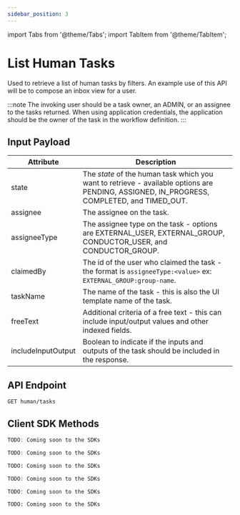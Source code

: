 ```yaml
---
sidebar_position: 3
---
```


import Tabs from '@theme/Tabs';
import TabItem from '@theme/TabItem';

# List Human Tasks

Used to retrieve a list of human tasks by filters. An example use of this API will be to compose an inbox view for a user.

:::note
The invoking user should be a task owner, an ADMIN, or an assignee to the tasks returned. When using application credentials, the application should be the owner of the task in the workflow definition.
:::

## Input Payload

| Attribute           | Description                                                                                                                           |
|---------------------|---------------------------------------------------------------------------------------------------------------------------------------| 
| state               | The *state* of the human task which you want to retrieve - available options are PENDING, ASSIGNED, IN_PROGRESS, COMPLETED, and TIMED_OUT. |
| assignee            | The assignee on the task.                                                                                                              |
| assigneeType        | The assignee type on the task - options are EXTERNAL_USER, EXTERNAL_GROUP, CONDUCTOR_USER, and CONDUCTOR_GROUP.                            |
| claimedBy           | The id of the user who claimed the task - the format is `assigneeType:<value>` ex: `EXTERNAL_GROUP:group-name`.                           |
| taskName            | The name of the task - this is also the UI template name of the task.                                                                  |
| freeText            | Additional criteria of a free text - this can include input/output values and other indexed fields.                                    |
| includeInputOutput  | Boolean to indicate if the inputs and outputs of the task should be included in the response.                                         |

## API Endpoint 

```
GET human/tasks
```

## Client SDK Methods

<Tabs>
<TabItem value="Java" label="Java">

```java
TODO: Coming soon to the SDKs
```

</TabItem>
<TabItem value="Golang" label="Golang">

```go
TODO: Coming soon to the SDKs
```

</TabItem>
<TabItem value="Python" label="Python">

```python
TODO: Coming soon to the SDKs
```

</TabItem>
<TabItem value="CSharp" label="CSharp">

```csharp
TODO: Coming soon to the SDKs
```

</TabItem>
<TabItem value="Javascript" label="Javascript">

```javascript
TODO: Coming soon to the SDKs
```

</TabItem>
<TabItem value="Clojure" label="Clojure">

```clojure
TODO: Coming soon to the SDKs
```

</TabItem>
</Tabs>
